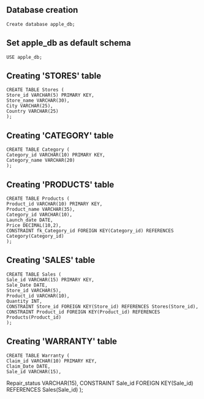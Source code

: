 ## Database creation
```
Create database apple_db;
```
## Set apple_db as default schema
```
USE apple_db;
```
## Creating 'STORES' table
```
CREATE TABLE Stores (
Store_id VARCHAR(5) PRIMARY KEY,
Store_name VARCHAR(30),
City VARCHAR(25),
Country VARCHAR(25)
);
```
## Creating 'CATEGORY' table
```
CREATE TABLE Category (
Category_id VARCHAR(10) PRIMARY KEY,
Category_name VARCHAR(20)
);
```
## Creating 'PRODUCTS' table
```
CREATE TABLE Products (
Product_id VARCHAR(10) PRIMARY KEY,
Product_name VARCHAR(35),
Category_id VARCHAR(10),
Launch_date DATE,
Price DECIMAL(10,2),
CONSTRAINT fk_Category_id FOREIGN KEY(Category_id) REFERENCES Category(Category_id)
);
```
## Creating 'SALES' table
```
CREATE TABLE Sales (
Sale_id VARCHAR(15) PRIMARY KEY,
Sale_Date DATE,
Store_id VARCHAR(5),
Product_id VARCHAR(10),
Quantity INT,
CONSTRAINT Store_id FOREIGN KEY(Store_id) REFERENCES Stores(Store_id),
CONSTRAINT Product_id FOREIGN KEY(Product_id) REFERENCES Products(Product_id)
);
```
## Creating 'WARRANTY' table
```
CREATE TABLE Warranty (
Claim_id VARCHAR(10) PRIMARY KEY,
Claim_Date DATE,
Sale_id VARCHAR(15),
```
Repair_status VARCHAR(15),
CONSTRAINT Sale_id FOREIGN KEY(Sale_id) REFERENCES Sales(Sale_id)
);
